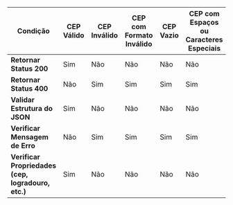 | Condição                                         | CEP Válido | CEP Inválido | CEP com Formato Inválido | CEP Vazio | CEP com Espaços ou Caracteres Especiais | CEP com Limite de Caracteres |
|--------------------------------------------------|------------|-----------------|--------------------------|-----------|------------------------------------------|------------------------------|
| **Retornar Status 200**                          | Sim        | Não             | Não                      | Não       | Não                                      | Não                          |
| **Retornar Status 400**                          | Não        | Sim             | Sim                      | Sim       | Sim                                      | Sim                          |
|  **Validar Estrutura do JSON**                    | Sim        | Não             | Não                      | Não       | Não                                      | Não                          |
| **Verificar Mensagem de Erro**                   | Não        | Sim             | Sim                      | Sim       | Sim                                      | Sim                          |
| **Verificar Propriedades (cep, logradouro, etc.)**                   | Sim        | Não             | Não                      | Não       | Não                                      |            Não               |